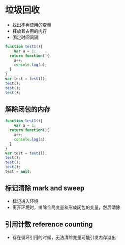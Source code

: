 # 垃圾回收
- 找出不再使用的变量
- 释放其占用的内存
- 固定时间间隔
```js
function test1(){
	var a = 1;
  return function(){
  	a++;
    console.log(a);
  }
}
var test = test1();
test();
test();
test();
```
## 解除闭包的内存
```js
function test1(){
	var a = 1;
  return function(){
  	a++;
    console.log(a);
  }
}
var test = test1();
test();
test();
test();
test = null;
```

## 标记清除 mark and sweep
- 标记进入环境
- 离开环境时，排除全局变量和形成闭包的变量，然后清除

## 引用计数 reference counting
- 存在循环引用的时候，无法清除变量可能引发内存溢出